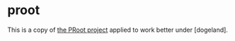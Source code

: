 proot
=====
This is a copy of [the PRoot project](https://github.com/proot-me/PRoot/)  applied to work better under [dogeland].
